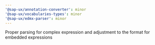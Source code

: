 ```yaml
---
'@sap-ux/annotation-converter': minor
'@sap-ux/vocabularies-types': minor
'@sap-ux/edmx-parser': minor
---
```


Proper parsing for complex expression and adjustment to the format for embedded expressions
